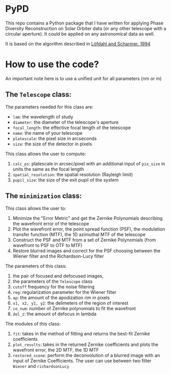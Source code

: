 # PyPD

This repo contains a Python package that I have written for applying Phase Diversity Reconstruction on Solar Orbiter data (or any other telescope with a circular aperture). It could be applied on any astronomical data as well. 

It is based on the algorithm described in [Löfdahl and Scharmer. 1994](http://adsabs.harvard.edu/full/1994A&AS..107..243L)

# How to use the code?
An important note here is to use a unified unit for all parameters (nm or m)

## The `Telescope` class:
The parameters needed for this class are:
- `lam`: the wavelength of study
- `diameter`: the diameter of the telescope's aperture 
- `focal_length`: the effective focal length of the telescope
- `name`: the name of your telescope
- `platescale`: the pixel size in arcseconds
- `size`: the size of the detector in pixels

This class allows the user to compute:
1. `calc_ps`: platescale in arcsec/pixel with an additional input of `pix_size` in units the same as the focal length
2. `spatial_resolution`: the spatial resolution (Rayleigh limit)
3. `pupil_size`: the size of the exit pupil of the system 

## The `minimization` class:

This class allows the user to:

1. Minimize the "Error Metric" and get the Zernike Polynomials describing the wavefront error of the telescope
2. Plot the wavefront error, the point spread function (PSF), the modulation transfer function (MTF), the 1D azimuthal MTF of the telescope 
3. Construct the PSF and MTF from a set of Zernike Polynomials (from wavefront to PSF to OTF to MTF)
4. Restore blurred images and correct for the PSF choosing between the Wiener filter and the Richardson-Lucy filter

The parameters of this class:
  1. the pair of focused and defocused images, 
  2. the parameters of the `Telescope` class
  3. `cutoff` frequency for the noise filtering
  4.  `reg`: regularization parameter for the Wiener filter
  5. `ap`: the amount of the apodization rim in pixels
  6. `x1, x2, y1, y2`: the delimeters of the region of interest
  7. `co_num`: number of Zernike polynomials to fit the wavefront
  8. `del_z`: the amount of defocus in lambda

The modules of this class:
1. `fit`: takes in the method of fitting and returns the best-fit Zernike coefficients
2. `plot_results`: takes in the returned Zernike coefficients and plots the wavefront error, the 2D MTF, the 1D MTF
3. `restored_scene`: perform the deconvolution of a blurred image with an input of Zernike Coefficients. The user can use between two filter `Wiener` and `richardsonLucy`

